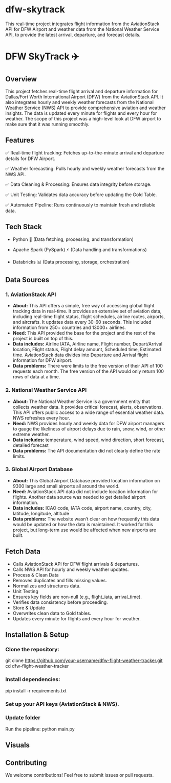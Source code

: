 # dfw-skytrack
This real-time project integrates flight information from the AviationStack API for DFW Airport and weather data from the National Weather Service API, to provide the latest arrival, departure, and forecast details. 


# DFW SkyTrack ✈️

## Overview

This project fetches real-time flight arrival and departure information for Dallas/Fort Worth International Airport (DFW) from the AviationStack API. It also integrates hourly and weekly weather forecasts from the National Weather Service (NWS) API to provide comprehensive aviation and weather insights. The data is updated every minute for flights and every hour for weather. The scope of this project was a high-level look at DFW airport to make sure that it was running smoothly.

## Features

✅ Real-time flight tracking: Fetches up-to-the-minute arrival and departure details for DFW Airport.

✅ Weather forecasting: Pulls hourly and weekly weather forecasts from the NWS API.

✅ Data Cleaning & Processing: Ensures data integrity before storage.

✅ Unit Testing: Validates data accuracy before updating the Gold Table.

✅ Automated Pipeline: Runs continuously to maintain fresh and reliable data.


## Tech Stack

- Python 🐍 (Data fetching, processing, and transformation)

- Apache Spark (PySpark) ⚡ (Data handling and transformations)

- Databricks 📊 (Data processing, storage, orchestration)



## Data Sources

### 1. AviationStack API
- **About:** This API offers a simple, free way of accessing global flight tracking data in real-time. It provides an extensive set of aviation data, including real-time flight status, flight schedules, airline routes, airports, and aircrafts. It updates data every 30-60 seconds. This included information from 250+ countries and 13000+ airlines.
- **Need:** This API provided the base for the project and the rest of the project is built on top of this.
- **Data includes:** Airline IATA, Airline name, Flight number, Depart/Arrival location, Flight status, Flight delay amount, Scheduled time, Estimated time. AviationStack data divides into Departure and Arrival flight information for DFW airport.
- **Data problems:** There were limits to the free version of their API of 100 requests each month. The free version of the API would only return 100 rows of data at a time.

### 2. National Weather Service API
- **About:** The National Weather Service is a government entity that collects weather data. It provides critical forecast, alerts, observations. This API offers public access to a wide range of essential weather data. NWS refreshes every hour.
- **Need:** NWS provides hourly and weekly data for DFW airport managers to gauge the likeliness of airport delays due to rain, snow, wind, or other extreme weather.
- **Data includes:** temperature, wind speed, wind direction, short forecast, detailed forecast
- **Data problems:** The API documentation did not clearly define the rate limits.

### 3. Global Airport Database
- **About:** This Global Airport Database provided location information on 9300 large and small airports all around the world.
- **Need:** AviationStack API data did not include location information for flights. Another data source was needed to get detailed airport information.
- **Data includes:** ICAO code, IATA code, airport name, country, city, latitude, longitude, altitude
- **Data problems:** The website wasn’t clear on how frequently this data would be updated or how the data is maintained. It worked for this project, but long-term use would be affected when new airports are built.

## Fetch Data
- Calls AviationStack API for DFW flight arrivals & departures.
- Calls NWS API for hourly and weekly weather updates.
- Process & Clean Data
- Removes duplicates and fills missing values.
- Normalizes and structures data.
- Unit Testing
- Ensures key fields are non-null (e.g., flight_iata, arrival_time).
- Verifies data consistency before proceeding.
- Store & Update
- Overwrites clean data to Gold tables.
- Updates every minute for flights and every hour for weather.


## Installation & Setup

### Clone the repository:
git clone https://github.com/your-username/dfw-flight-weather-tracker.git
cd dfw-flight-weather-tracker

### Install dependencies:
pip install -r requirements.txt

### Set up your API keys (AviationStack & NWS).

### Update folder
Run the pipeline:
python main.py

## Visuals


## Contributing

We welcome contributions! Feel free to submit issues or pull requests.

